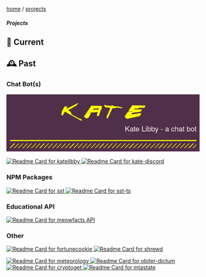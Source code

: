 <p><a href="/">home</a> / <a href="/projects">projects</a></p>
<div class="rainbow-retro"></div>
<h5 class="header-rainbow-retro">Projects</h5>

## 🚧 Current  

<div align="center">
  <p></p>
</div>

## 🕰️ Past  

<div>
  <h3>Chat Bot(s)</h3>
  <p align="center">
    <a href="https://katelibby.chat/"> 
      <img src="https://github.com/wh-iterabb-it/katelibby.chat/blob/main/assets/images/katelogo2.png?raw=true" alt="Katelibby Logo 2" />
    </a>
  <p>
  <p>
    <a href="https://github.com/wh-iterabb-it/katelibby.chat"> 
      <img src="https://github-readme-stats.vercel.app/api/pin/?username=wh-iterabb-it&repo=katelibby.chat" alt="Readme Card for katelibby" />
    </a>
    <a href="https://github.com/wh-iterabb-it/kate-discord"> 
      <img src="https://github-readme-stats.vercel.app/api/pin/?username=wh-iterabb-it&repo=kate-discord" alt="Readme Card for kate-discord" />
    </a>
  </p>
  <h3>NPM Packages</h3>
  <p>
    <a href="https://github.com/wh-iterabb-it/sst"> 
      <img src="https://github-readme-stats.vercel.app/api/pin/?username=wh-iterabb-it&repo=sst" alt="Readme Card for sst" />
    </a>
    <a href="https://github.com/wh-iterabb-it/sst-ts"> 
      <img src="https://github-readme-stats.vercel.app/api/pin/?username=wh-iterabb-it&repo=sst-ts" alt="Readme Card for sst-ts" />
    </a>
  </p>
  <h3>Educational API</h3>
  <p>
    <a href="https://github.com/wh-iterabb-it/meowfacts"> 
      <img src="https://github-readme-stats.vercel.app/api/pin/?username=wh-iterabb-it&repo=meowfacts" alt="Readme Card for meowfacts API" />
    </a>
  </p>
  <h3>Other</h3>
  <p>
    <a href="https://github.com/free-ignorance/fortunecookie"> 
      <img src="https://github-readme-stats.vercel.app/api/pin/?username=free-ignorance&repo=fortunecookie" alt="Readme Card for fortunecookie" />
    </a>
    <a href="https://github.com/free-ignorance/shrewd"> 
      <img src="https://github-readme-stats.vercel.app/api/pin/?username=free-ignorance&repo=shrewd" alt="Readme Card for shrewd" />
    </a>
  </p>
  <p>
    <a href="https://github.com/Crucible-Standard/meteorology"> 
      <img src="https://github-readme-stats.vercel.app/api/pin/?username=Crucible-Standard&repo=meteorology" alt="Readme Card for meteorology" />
    </a>
    <a href="https://github.com/Crucible-Standard/obiter-dictum"> 
      <img src="https://github-readme-stats.vercel.app/api/pin/?username=Crucible-Standard&repo=obiter-dictum" alt="Readme Card for obiter-dictum" />
    </a>
    <a href="https://github.com/Crucible-Standard/cryptoget"> 
      <img src="https://github-readme-stats.vercel.app/api/pin/?username=Crucible-Standard&repo=cryptoget" alt="Readme Card for cryptoget" />
    </a>
    <a href="https://github.com/Crucible-Standard/mtastate"> 
      <img src="https://github-readme-stats.vercel.app/api/pin/?username=Crucible-Standard&repo=mtastate" alt="Readme Card for mtastate" />
    </a>
  </p>
</div>
